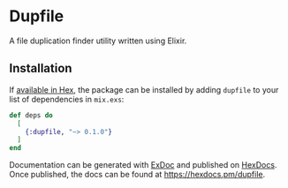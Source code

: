 # Dupfile

A file duplication finder utility written using Elixir.

## Installation

If [available in Hex](https://hex.pm/docs/publish), the package can be installed
by adding `dupfile` to your list of dependencies in `mix.exs`:

```elixir
def deps do
  [
    {:dupfile, "~> 0.1.0"}
  ]
end
```

Documentation can be generated with [ExDoc](https://github.com/elixir-lang/ex_doc)
and published on [HexDocs](https://hexdocs.pm). Once published, the docs can
be found at <https://hexdocs.pm/dupfile>.

